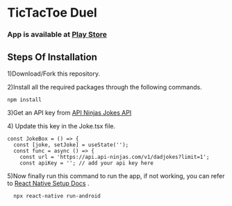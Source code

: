<h1>TicTacToe Duel</h1>
<h3>App is available at <a href="https://play.google.com/store/apps/details?id=com.xo_game1" target="_blank">Play Store</a></h3>

<h2>Steps Of Installation</h2>
<p>1)Download/Fork this repository.</p>
<p>2)Install all the required packages through the following commands.</p>

```
npm install
```
<p>3)Get an API key from <a href="https://api-ninjas.com/profile" target="_blank">API Ninjas Jokes API</a> </p>
<p>4) Update this key in the Joke.tsx file.</p>

```
const JokeBox = () => {
  const [joke, setJoke] = useState('');
  const func = async () => {
    const url = 'https://api.api-ninjas.com/v1/dadjokes?limit=1';
    const apiKey = ''; // add your api key here
```
<p>5)Now finally run this command to run the app, if not working, you can refer to <a href="https://reactnative.dev/docs/environment-setup"  target="_blank" >React Native Setup Docs</a> .</p>

```
  npx react-native run-android 
```
